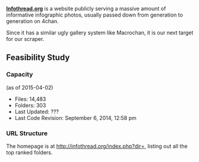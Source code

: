 **[Infothread.org](http://infothread.org/index.php?dir=)** is a website publicly serving a massive amount of informative infographic photos, usually passed down from generation to generation on 4chan.

Since it has a similar ugly gallery system like Macrochan, it is our next target for our scraper.

## Feasibility Study

### Capacity

(as of 2015-04-02)

* Files: 14,483
* Folders: 303
* Last Updated: ???
* Last Code Revision: September 6, 2014, 12:58 pm

### URL Structure

The homepage is at <http://infothread.org/index.php?dir=>, listing out all the top ranked folders.